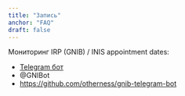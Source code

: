 ```yaml
---
title: "Запись"
anchor: "FAQ"
draft: false
---
```


Мониторинг IRP (GNIB) / INIS appointment dates:

* [Telegram бот](https://t.me/inis_appointments)
* @GNIBot
* https://github.com/otherness/gnib-telegram-bot
